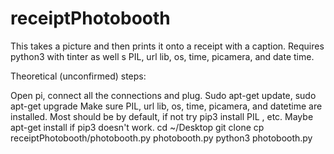 # receiptPhotobooth
This takes a picture and then prints it onto a receipt with a caption.
Requires python3 with tinter as well s PIL, url lib, os, time, picamera, and date time.

Theoretical (unconfirmed) steps:

Open pi, connect all the connections and plug.
Sudo apt-get update, sudo apt-get upgrade
Make sure PIL, url lib, os, time, picamera, and datetime are installed. Most should be by default, if not try pip3 install PIL , etc. Maybe apt-get install if pip3 doesn't work.
cd ~/Desktop
git clone <url>
cp receiptPhotobooth/photobooth.py photobooth.py
python3 photobooth.py


